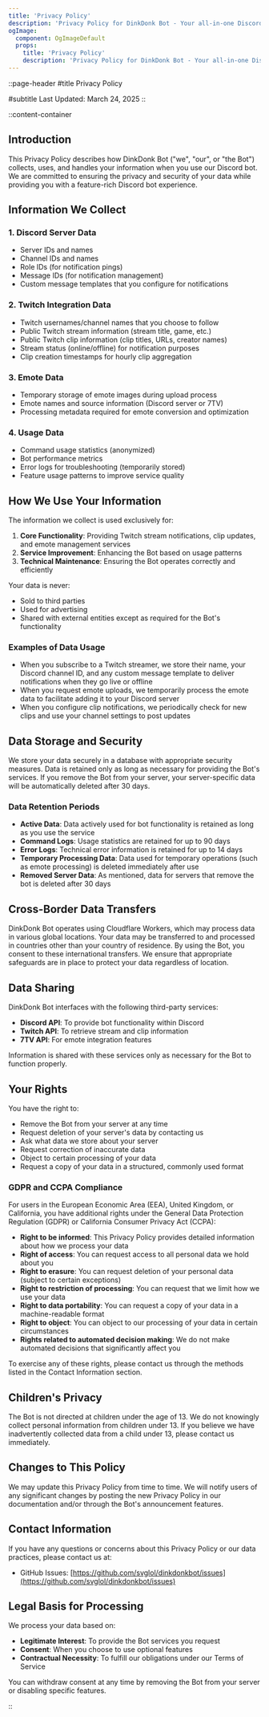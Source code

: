 ```yaml
---
title: 'Privacy Policy'
description: 'Privacy Policy for DinkDonk Bot - Your all-in-one Discord bot for Twitch notifications and Discord emotes.'
ogImage:
  component: OgImageDefault
  props:
    title: 'Privacy Policy'
    description: 'Privacy Policy for DinkDonk Bot - Your all-in-one Discord bot for Twitch notifications and Discord emotes.'
---
```


::page-header
#title
Privacy Policy

#subtitle
Last Updated: March 24, 2025
::

::content-container

## Introduction

This Privacy Policy describes how DinkDonk Bot ("we", "our", or "the Bot") collects, uses, and handles your information when you use our Discord bot. We are committed to ensuring the privacy and security of your data while providing you with a feature-rich Discord bot experience.

## Information We Collect

### 1. Discord Server Data
- Server IDs and names
- Channel IDs and names
- Role IDs (for notification pings)
- Message IDs (for notification management)
- Custom message templates that you configure for notifications

### 2. Twitch Integration Data
- Twitch usernames/channel names that you choose to follow
- Public Twitch stream information (stream title, game, etc.)
- Public Twitch clip information (clip titles, URLs, creator names)
- Stream status (online/offline) for notification purposes
- Clip creation timestamps for hourly clip aggregation

### 3. Emote Data
- Temporary storage of emote images during upload process
- Emote names and source information (Discord server or 7TV)
- Processing metadata required for emote conversion and optimization

### 4. Usage Data
- Command usage statistics (anonymized)
- Bot performance metrics
- Error logs for troubleshooting (temporarily stored)
- Feature usage patterns to improve service quality

## How We Use Your Information

The information we collect is used exclusively for:

1. **Core Functionality**: Providing Twitch stream notifications, clip updates, and emote management services
2. **Service Improvement**: Enhancing the Bot based on usage patterns
3. **Technical Maintenance**: Ensuring the Bot operates correctly and efficiently

Your data is never:
- Sold to third parties
- Used for advertising
- Shared with external entities except as required for the Bot's functionality

### Examples of Data Usage

- When you subscribe to a Twitch streamer, we store their name, your Discord channel ID, and any custom message template to deliver notifications when they go live or offline
- When you request emote uploads, we temporarily process the emote data to facilitate adding it to your Discord server
- When you configure clip notifications, we periodically check for new clips and use your channel settings to post updates

## Data Storage and Security

We store your data securely in a database with appropriate security measures. Data is retained only as long as necessary for providing the Bot's services. If you remove the Bot from your server, your server-specific data will be automatically deleted after 30 days.

### Data Retention Periods

- **Active Data**: Data actively used for bot functionality is retained as long as you use the service
- **Command Logs**: Usage statistics are retained for up to 90 days
- **Error Logs**: Technical error information is retained for up to 14 days
- **Temporary Processing Data**: Data used for temporary operations (such as emote processing) is deleted immediately after use
- **Removed Server Data**: As mentioned, data for servers that remove the bot is deleted after 30 days

## Cross-Border Data Transfers

DinkDonk Bot operates using Cloudflare Workers, which may process data in various global locations. Your data may be transferred to and processed in countries other than your country of residence. By using the Bot, you consent to these international transfers. We ensure that appropriate safeguards are in place to protect your data regardless of location.

## Data Sharing

DinkDonk Bot interfaces with the following third-party services:
- **Discord API**: To provide bot functionality within Discord
- **Twitch API**: To retrieve stream and clip information
- **7TV API**: For emote integration features

Information is shared with these services only as necessary for the Bot to function properly.

## Your Rights

You have the right to:
- Remove the Bot from your server at any time
- Request deletion of your server's data by contacting us
- Ask what data we store about your server
- Request correction of inaccurate data
- Object to certain processing of your data
- Request a copy of your data in a structured, commonly used format

### GDPR and CCPA Compliance

For users in the European Economic Area (EEA), United Kingdom, or California, you have additional rights under the General Data Protection Regulation (GDPR) or California Consumer Privacy Act (CCPA):

- **Right to be informed**: This Privacy Policy provides detailed information about how we process your data
- **Right of access**: You can request access to all personal data we hold about you
- **Right to erasure**: You can request deletion of your personal data (subject to certain exceptions)
- **Right to restriction of processing**: You can request that we limit how we use your data
- **Right to data portability**: You can request a copy of your data in a machine-readable format
- **Right to object**: You can object to our processing of your data in certain circumstances
- **Rights related to automated decision making**: We do not make automated decisions that significantly affect you

To exercise any of these rights, please contact us through the methods listed in the Contact Information section.

## Children's Privacy

The Bot is not directed at children under the age of 13. We do not knowingly collect personal information from children under 13. If you believe we have inadvertently collected data from a child under 13, please contact us immediately.

## Changes to This Policy

We may update this Privacy Policy from time to time. We will notify users of any significant changes by posting the new Privacy Policy in our documentation and/or through the Bot's announcement features.

## Contact Information

If you have any questions or concerns about this Privacy Policy or our data practices, please contact us at:
- GitHub Issues: [https://github.com/svglol/dinkdonkbot/issues](https://github.com/svglol/dinkdonkbot/issues)

## Legal Basis for Processing

We process your data based on:
- **Legitimate Interest**: To provide the Bot services you request
- **Consent**: When you choose to use optional features
- **Contractual Necessity**: To fulfill our obligations under our Terms of Service

You can withdraw consent at any time by removing the Bot from your server or disabling specific features.

::
